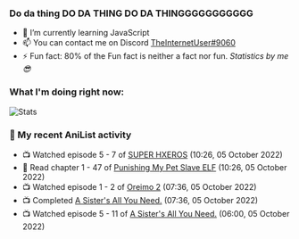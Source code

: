 ### Do da thing DO DA THING DO DA THINGGGGGGGGGGG

<!-- **TheInternetUser0/TheInternetUser0** is a ✨ _special_ ✨ repository because its `README.md` (this file) appears on your GitHub profile. -->


- 🌱 I’m currently learning JavaScript
- 📫 You can contact me on Discord [TheInternetUser#9060](https://discord.com/users/534117072796385300)
- ⚡ Fun fact: 80% of the Fun fact is neither a fact nor fun. _Statistics by me 😎_

### What I'm doing right now:
![Stats](https://discord.c99.nl/widget/theme-3/534117072796385300.png)

### 🌸 My recent AniList activity

<!-- ANILIST_ACTIVITY:start -->

-   📺 Watched episode 5 - 7 of [SUPER HXEROS](https://anilist.co/anime/112818) (10:26, 05 October 2022)
-   📖 Read chapter 1 - 47 of [Punishing My Pet Slave ELF](https://anilist.co/manga/143102) (10:26, 05 October 2022)
-   📺 Watched episode 1 - 2 of [Oreimo 2](https://anilist.co/anime/13659) (07:36, 05 October 2022)
-   📺 Completed [A Sister's All You Need.](https://anilist.co/anime/98596) (07:36, 05 October 2022)
-   📺 Watched episode 5 - 11 of [A Sister's All You Need.](https://anilist.co/anime/98596) (06:00, 05 October 2022)

<!-- ANILIST_ACTIVITY:end -->

